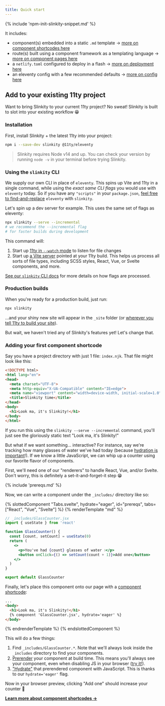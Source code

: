 ```yaml
---
title: Quick start
---
```


{% include 'npm-init-slinkity-snippet.md' %}

It includes:
- component(s) embedded into a static `.md` template → [more on component shortcodes here](/docs/component-shortcodes/)
- route(s) built using a component framework as a templating language → [more on component pages here](/docs/component-pages-layouts/)
- a `netlify.toml` configured to deploy in a flash → [more on deployment here](/docs/deployment/)
- an eleventy config with a few recommended defaults → [more on config here](/docs/config/#recommended-config-options)

## Add to your existing 11ty project

Want to bring Slinkity to your current 11ty project? No sweat! Slinkity is built to slot into your existing workflow 😁

### Installation

First, install Slinkity + the latest 11ty into your project:

```bash
npm i --save-dev slinkity @11ty/eleventy
```

> Slinkity requires Node v14 and up. You can check your version by running `node -v` in your terminal before trying Slinkity.

### Using the `slinkity` CLI

We supply our own CLI in place of `eleventy`. This spins up Vite and 11ty in a single command, while using the _exact same CLI flags_ you would use with `eleventy` today. So if you have any `"scripts"` in your `package.json`, [feel free to find-and-replace](https://twitter.com/slinkitydotdev/status/1431371307036336128) `eleventy` with `slinkity`.

Let's spin up a dev server for example. This uses the same set of flags as eleventy:

```bash
npx slinkity --serve --incremental
# we recommend the --incremental flag
# for faster builds during development
```

This command will:

1. Start up [11ty in `--watch` mode](https://www.11ty.dev/docs/usage/#re-run-eleventy-when-you-save) to listen for file changes
2. Start up [a Vite server](https://vitejs.dev/guide/#index-html-and-project-root) pointed at your 11ty build. This helps us process all sorts of file types, including SCSS styles, React, Vue, or Svelte components, and more.

[See our `slinkity` CLI docs](/docs/config/#the-slinkity-cli) for more details on how flags are processed.

### Production builds

When you're ready for a production build, just run:

```bash
npx slinkity
```

...and your shiny new site will appear in the `_site` folder (or [wherever you tell 11ty to build your site](https://www.11ty.dev/docs/config/#output-directory)).

But wait, we haven't tried any of Slinkity's features yet! Let's change that.

### Adding your first component shortcode

Say you have a project directory with just 1 file: `index.njk`. That file might look like this:

```html
<!DOCTYPE html>
<html lang="en">
<head>
  <meta charset="UTF-8">
  <meta http-equiv="X-UA-Compatible" content="IE=edge">
  <meta name="viewport" content="width=device-width, initial-scale=1.0">
  <title>Slinkity time</title>
</head>
<body>
  <h1>Look ma, it's Slinkity!</h1>
</body>
</html>
```

If you run this using the `slinkity --serve --incremental` command, you'll just see the gloriously static text "Look ma, it's Slinkity!"

But what if we want something... interactive? For instance, say we're tracking how many glasses of water we've had today (because [hydration is important](https://www.gatsbyjs.com/docs/conceptual/react-hydration/)!). If we know a little JavaScript, we can whip up a counter using our favorite flavor of components.

First, we'll need one of our "renderers" to handle React, Vue, and/or Svelte. Don't worry, this is definitely a set-it-and-forget-it step 😁

{% include 'prereqs.md' %}

Now, we can write a component under the `_includes/` directory like so:

{% slottedComponent "Tabs.svelte", hydrate="eager", id="prereqs", tabs=["React", "Vue", "Svelte"] %}
{% renderTemplate "md" %}
<section>

```jsx
// _includes/GlassCounter.jsx
import { useState } from 'react'

function GlassCounter() {
  const [count, setCount] = useState(0)
  return (
    <>
      <p>You've had {count} glasses of water 💧</p>
      <button onClick={() => setCount(count + 1)}>Add one</button>
    </>
  )
}

export default GlassCounter
```

Finally, let's place this component onto our page with a [component shortcode](/docs/component-shortcodes):

```html
...
<body>
  <h1>Look ma, it's Slinkity!</h1>
  {% component 'GlassCounter.jsx', hydrate='eager' %}
</body>
```
</section>
<section hidden>

```html
<!--_includes/GlassCounter.vue-->
<template>
  <p>You've had {{ count }} glasses of water 💧</p>
  <button @click="add()">Add one</button>
</template>

<script>
import { ref } from "vue";

export default {
  setup() {
    const count = ref(0);

    function add() {
      count.value += 1;
    }

    return { count, add };
  },
};
</script>
```

Finally, let's place this component onto our page with a [component shortcode](/docs/component-shortcodes):

```html
...
<body>
  <h1>Look ma, it's Slinkity!</h1>
  {% component 'GlassCounter.vue', hydrate='eager' %}
</body>
```
</section>
<section hidden>

```html
<!--_includes/GlassCounter.svelte-->
<script>
  let count = 0;

  function add() {
    count += 1;
  }
</script>

<p>You've had {count} glasses of water 💧</p>
<button on:click={add}>Add one</button>
```

Finally, let's place this component onto our page with a [component shortcode](/docs/component-shortcodes):

```html
...
<body>
  <h1>Look ma, it's Slinkity!</h1>
  {% component 'GlassCounter.svelte', hydrate='eager' %}
</body>
```
</section>
{% endrenderTemplate %}
{% endslottedComponent %}

This will do a few things:
1. Find `_includes/GlassCounter.*`. Note that we'll always look inside the `_includes` directory to find your components.
2. [Prerender](https://jamstack.org/glossary/pre-render/) your component at build time. This means you'll always see your component, even when disabling JS in your browser ([try it!](https://developer.chrome.com/docs/devtools/javascript/disable/)).
3. ["Hydrate"](/docs/partial-hydration/) that prerendered component with JavaScript. This is thanks to our `hydrate='eager'` flag.

Now in your browser preview, clicking "Add one" should increase your counter 🎉

**[Learn more about component shortcodes →](/docs/component-shortcodes)**
